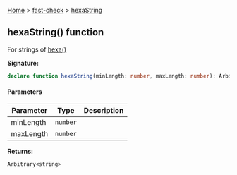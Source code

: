 [Home](/) &gt; [fast-check](../fast-check.md) &gt; [hexaString](hexaString_2.md)

## hexaString() function

For strings of [hexa()](hexa.md)

<b>Signature:</b>

```typescript
declare function hexaString(minLength: number, maxLength: number): Arbitrary<string>;
```

#### Parameters

|  Parameter | Type | Description |
|  --- | --- | --- |
|  minLength | <code>number</code> |  |
|  maxLength | <code>number</code> |  |

<b>Returns:</b>

`Arbitrary<string>`


